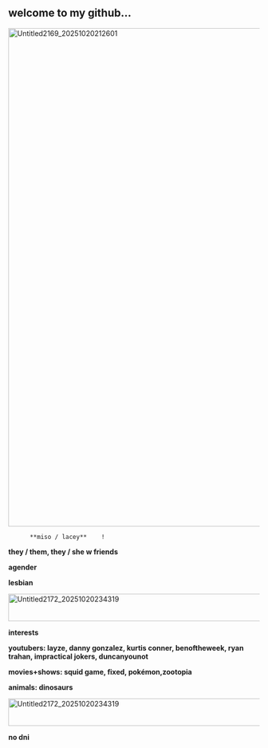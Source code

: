 ## welcome to my github...

<img width="1920" height="1000" alt="Untitled2169_20251020212601" src="https://github.com/user-attachments/assets/aa7ecdca-dc2f-4e9e-9260-e72d8fc73b9f" />



          **miso / lacey**    !


**they / them, they / she w friends**

**agender**

**lesbian**


<img width="640" height="55" alt="Untitled2172_20251020234319" src="https://github.com/user-attachments/assets/cffdb231-90c9-43d7-8050-a51b84d03af7" />




**interests**

**youtubers: layze, danny gonzalez, kurtis conner, benoftheweek, ryan trahan, impractical jokers, duncanyounot**

**movies+shows: squid game, fixed, pokémon,zootopia**

**animals: dinosaurs**

<img width="640" height="55" alt="Untitled2172_20251020234319" src="https://github.com/user-attachments/assets/cb815555-4c22-42d1-9512-5eefbe228c4f" />


**no dni**

